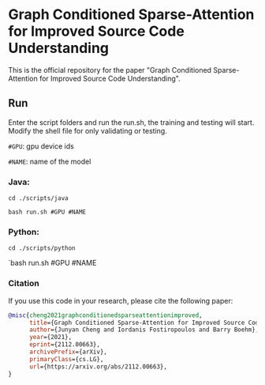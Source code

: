# Graph Conditioned Sparse-Attention for Improved Source Code Understanding

This is the official repository for the paper "Graph Conditioned Sparse-Attention for Improved Source Code Understanding".

## Run

Enter the script folders and run the run.sh, the training and testing will start. Modify the shell file for only validating or testing.

`#GPU`: gpu device ids

`#NAME`: name of the model

### Java:

`cd ./scripts/java`

`bash run.sh #GPU #NAME`

### Python:

`cd ./scripts/python`

`bash run.sh #GPU #NAME


### Citation
If you use this code in your research, please cite the following paper:

``` bibtex
@misc{cheng2021graphconditionedsparseattentionimproved,
      title={Graph Conditioned Sparse-Attention for Improved Source Code Understanding}, 
      author={Junyan Cheng and Iordanis Fostiropoulos and Barry Boehm},
      year={2021},
      eprint={2112.00663},
      archivePrefix={arXiv},
      primaryClass={cs.LG},
      url={https://arxiv.org/abs/2112.00663}, 
}
```
